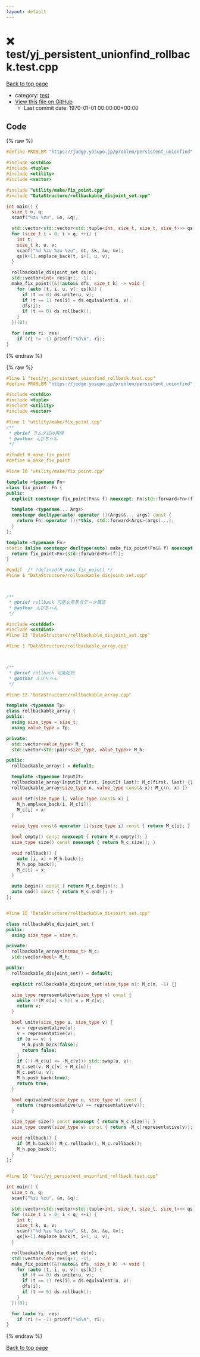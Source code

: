 ```yaml
---
layout: default
---
```


<!-- mathjax config similar to math.stackexchange -->
<script type="text/javascript" async
  src="https://cdnjs.cloudflare.com/ajax/libs/mathjax/2.7.5/MathJax.js?config=TeX-MML-AM_CHTML">
</script>
<script type="text/x-mathjax-config">
  MathJax.Hub.Config({
    TeX: { equationNumbers: { autoNumber: "AMS" }},
    tex2jax: {
      inlineMath: [ ['$','$'] ],
      processEscapes: true
    },
    "HTML-CSS": { matchFontHeight: false },
    displayAlign: "left",
    displayIndent: "2em"
  });
</script>

<script type="text/javascript" src="https://cdnjs.cloudflare.com/ajax/libs/jquery/3.4.1/jquery.min.js"></script>
<script src="https://cdn.jsdelivr.net/npm/jquery-balloon-js@1.1.2/jquery.balloon.min.js" integrity="sha256-ZEYs9VrgAeNuPvs15E39OsyOJaIkXEEt10fzxJ20+2I=" crossorigin="anonymous"></script>
<script type="text/javascript" src="../../assets/js/copy-button.js"></script>
<link rel="stylesheet" href="../../assets/css/copy-button.css" />


# :x: test/yj_persistent_unionfind_rollback.test.cpp

<a href="../../index.html">Back to top page</a>

* category: <a href="../../index.html#098f6bcd4621d373cade4e832627b4f6">test</a>
* <a href="{{ site.github.repository_url }}/blob/master/test/yj_persistent_unionfind_rollback.test.cpp">View this file on GitHub</a>
    - Last commit date: 1970-01-01 00:00:00+00:00




## Code

<a id="unbundled"></a>
{% raw %}
```cpp
#define PROBLEM "https://judge.yosupo.jp/problem/persistent_unionfind"

#include <cstdio>
#include <tuple>
#include <utility>
#include <vector>

#include "utility/make/fix_point.cpp"
#include "DataStructure/rollbackable_disjoint_set.cpp"

int main() {
  size_t n, q;
  scanf("%zu %zu", &n, &q);

  std::vector<std::vector<std::tuple<int, size_t, size_t, size_t>>> qs(q+1);
  for (size_t i = 0; i < q; ++i) {
    int t;
    size_t k, u, v;
    scanf("%d %zu %zu %zu", &t, &k, &u, &v);
    qs[k+1].emplace_back(t, i+1, u, v);
  }

  rollbackable_disjoint_set ds(n);
  std::vector<int> res(q+1, -1);
  make_fix_point([&](auto&& dfs, size_t k) -> void {
    for (auto [t, i, u, v]: qs[k]) {
      if (t == 0) ds.unite(u, v);
      if (t == 1) res[i] = ds.equivalent(u, v);
      dfs(i);
      if (t == 0) ds.rollback();
    }
  })(0);

  for (auto ri: res)
    if (ri != -1) printf("%d\n", ri);
}

```
{% endraw %}

<a id="bundled"></a>
{% raw %}
```cpp
#line 1 "test/yj_persistent_unionfind_rollback.test.cpp"
#define PROBLEM "https://judge.yosupo.jp/problem/persistent_unionfind"

#include <cstdio>
#include <tuple>
#include <utility>
#include <vector>

#line 1 "utility/make/fix_point.cpp"
/**
 * @brief ラムダ式の再帰
 * @author えびちゃん
 */

#ifndef H_make_fix_point
#define H_make_fix_point

#line 10 "utility/make/fix_point.cpp"

template <typename Fn>
class fix_point: Fn {
public:
  explicit constexpr fix_point(Fn&& f) noexcept: Fn(std::forward<Fn>(f)) {}

  template <typename... Args>
  constexpr decltype(auto) operator ()(Args&&... args) const {
    return Fn::operator ()(*this, std::forward<Args>(args)...);
  }
};

template <typename Fn>
static inline constexpr decltype(auto) make_fix_point(Fn&& f) noexcept {
  return fix_point<Fn>{std::forward<Fn>(f)};
}

#endif  /* !defined(H_make_fix_point) */
#line 1 "DataStructure/rollbackable_disjoint_set.cpp"



/**
 * @brief rollback 可能な素集合データ構造
 * @author えびちゃん
 */

#include <cstddef>
#include <cstdint>
#line 13 "DataStructure/rollbackable_disjoint_set.cpp"

#line 1 "DataStructure/rollbackable_array.cpp"



/**
 * @brief rollback 可能配列
 * @author えびちゃん
 */

#line 12 "DataStructure/rollbackable_array.cpp"

template <typename Tp>
class rollbackable_array {
public:
  using size_type = size_t;
  using value_type = Tp;

private:
  std::vector<value_type> M_c;
  std::vector<std::pair<size_type, value_type>> M_h;

public:
  rollbackable_array() = default;

  template <typename InputIt>
  rollbackable_array(InputIt first, InputIt last): M_c(first, last) {}
  rollbackable_array(size_type n, value_type const& x): M_c(n, x) {}

  void set(size_type i, value_type const& x) {
    M_h.emplace_back(i, M_c[i]);
    M_c[i] = x;
  }

  value_type const& operator [](size_type i) const { return M_c[i]; }

  bool empty() const noexcept { return M_c.empty(); }
  size_type size() const noexcept { return M_c.size(); }

  void rollback() {
    auto [i, x] = M_h.back();
    M_h.pop_back();
    M_c[i] = x;
  }

  auto begin() const { return M_c.begin(); }
  auto end() const { return M_c.end(); }
};


#line 15 "DataStructure/rollbackable_disjoint_set.cpp"

class rollbackable_disjoint_set {
public:
  using size_type = size_t;

private:
  rollbackable_array<intmax_t> M_c;
  std::vector<bool> M_h;

public:
  rollbackable_disjoint_set() = default;

  explicit rollbackable_disjoint_set(size_type n): M_c(n, -1) {}

  size_type representative(size_type v) const {
    while (!(M_c[v] < 0)) v = M_c[v];
    return v;
  }

  bool unite(size_type u, size_type v) {
    u = representative(u);
    v = representative(v);
    if (u == v) {
      M_h.push_back(false);
      return false;
    }
    if (!(-M_c[u] <= -M_c[v])) std::swap(u, v);
    M_c.set(v, M_c[v] + M_c[u]);
    M_c.set(u, v);
    M_h.push_back(true);
    return true;
  }

  bool equivalent(size_type u, size_type v) const {
    return (representative(u) == representative(v));
  }

  size_type size() const noexcept { return M_c.size(); }
  size_type count(size_type v) const { return -M_c[representative(v)]; }

  void rollback() {
    if (M_h.back()) M_c.rollback(), M_c.rollback();
    M_h.pop_back();
  }
};


#line 10 "test/yj_persistent_unionfind_rollback.test.cpp"

int main() {
  size_t n, q;
  scanf("%zu %zu", &n, &q);

  std::vector<std::vector<std::tuple<int, size_t, size_t, size_t>>> qs(q+1);
  for (size_t i = 0; i < q; ++i) {
    int t;
    size_t k, u, v;
    scanf("%d %zu %zu %zu", &t, &k, &u, &v);
    qs[k+1].emplace_back(t, i+1, u, v);
  }

  rollbackable_disjoint_set ds(n);
  std::vector<int> res(q+1, -1);
  make_fix_point([&](auto&& dfs, size_t k) -> void {
    for (auto [t, i, u, v]: qs[k]) {
      if (t == 0) ds.unite(u, v);
      if (t == 1) res[i] = ds.equivalent(u, v);
      dfs(i);
      if (t == 0) ds.rollback();
    }
  })(0);

  for (auto ri: res)
    if (ri != -1) printf("%d\n", ri);
}

```
{% endraw %}

<a href="../../index.html">Back to top page</a>

